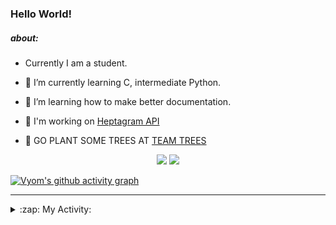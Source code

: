 ### Hello World!

##### about:
- Currently I am a student.
- 🌱 I’m currently learning C, intermediate Python.
- 🌱 I’m learning how to make better documentation.
- 🌱 I'm working on [Heptagram API](https://github.com/Heptagram-Bot/api)

- 🌱 GO PLANT SOME TREES AT [TEAM TREES](https://teamtrees.org/)

<p align="center">
  <a href="https://twitter.com/Vyvy_viM"><img target="_blank" src="https://img.shields.io/badge/twitter%20@Vyvy_viM-0D95E8?style=for-the-badge&logo=twitter&logoColor=white"/></a> 
  <a href="https://vyvy-vi.github.io/portfolio"><img target="_blank" src="https://img.shields.io/badge/-I_love_open_source-green?style=for-the-badge&logo=github&logoColor=black"/></a> 
</p>

[![Vyom's github activity graph](https://activity-graph.herokuapp.com/graph?username=Vyvy-vi)](https://github.com/ashutosh00710/github-readme-activity-graph)

---
<details>
  <summary>:zap: My Activity:</summary>
  
<!--START_SECTION:waka-->
**I'm a Night 🦉** 

```text
🌞 Morning    40 commits     █░░░░░░░░░░░░░░░░░░░░░░░░   6.36% 
🌆 Daytime    148 commits    ██████░░░░░░░░░░░░░░░░░░░   23.53% 
🌃 Evening    220 commits    ████████░░░░░░░░░░░░░░░░░   34.98% 
🌙 Night      221 commits    ████████░░░░░░░░░░░░░░░░░   35.14%

```
📅 **I'm Most Productive on Sunday** 

```text
Monday       64 commits     ██░░░░░░░░░░░░░░░░░░░░░░░   10.17% 
Tuesday      84 commits     ███░░░░░░░░░░░░░░░░░░░░░░   13.35% 
Wednesday    91 commits     ███░░░░░░░░░░░░░░░░░░░░░░   14.47% 
Thursday     76 commits     ███░░░░░░░░░░░░░░░░░░░░░░   12.08% 
Friday       53 commits     ██░░░░░░░░░░░░░░░░░░░░░░░   8.43% 
Saturday     91 commits     ███░░░░░░░░░░░░░░░░░░░░░░   14.47% 
Sunday       170 commits    ██████░░░░░░░░░░░░░░░░░░░   27.03%

```


📊 **This Week I Spent My Time On** 

```text
🔥 Editors: 
Vim                      9 hrs 28 mins       █████████████████████████   100.0%

🐱‍💻 Projects: 
Linkfree                 6 hrs 15 mins       ████████████████░░░░░░░░░   66.02% 
discord-bot              1 hr 24 mins        ███░░░░░░░░░░░░░░░░░░░░░░   14.83% 
commit-your-code-bot     1 hr 4 mins         ██░░░░░░░░░░░░░░░░░░░░░░░   11.36% 
Shepherd-bot             44 mins             ██░░░░░░░░░░░░░░░░░░░░░░░   7.78%

```


 Last Updated on 28/10/2021
<!--END_SECTION:waka-->
</details>
